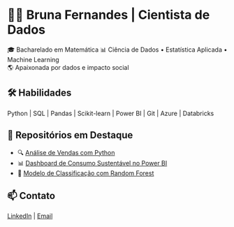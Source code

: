 # 👩‍💻 Bruna Fernandes | Cientista de Dados

🎓 Bacharelado em Matemática
📊 Ciência de Dados • Estatística Aplicada • Machine Learning  
🌎 Apaixonada por dados e impacto social

## 🛠️ Habilidades
Python | SQL | Pandas | Scikit-learn | Power BI | Git | Azure | Databricks

## 📁 Repositórios em Destaque
- 🔍 [Análise de Vendas com Python](link)
- 📊 [Dashboard de Consumo Sustentável no Power BI](link)
- 🤖 [Modelo de Classificação com Random Forest](link)

## 📫 Contato
[LinkedIn]([link](https://www.linkedin.com/in/bruna-melo-9a0a49144/)) | [Email](melobrunaf@gmail.com)
